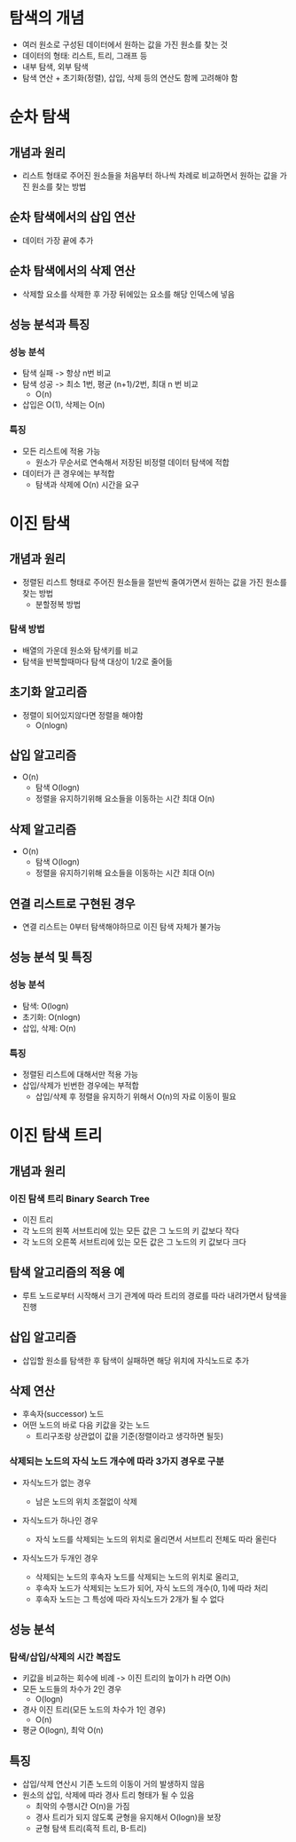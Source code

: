 # 탐색의 개념
- 여러 원소로 구성된 데이터에서 원하는 값을 가진 원소를 찾는 것
- 데이터의 형태: 리스트, 트리, 그래프 등
- 내부 탐색, 외부 탐색
- 탐색 연산 + 초기화(정렬), 삽입, 삭제 등의 연산도 함께 고려해야 함

# 순차 탐색
## 개념과 원리
- 리스트 형태로 주어진 원소들을 처음부터 하나씩 차례로 비교하면서 원하는 값을 가진 원소를 찾는 방법

## 순차 탐색에서의 삽입 연산
- 데이터 가장 끝에 추가

## 순차 탐색에서의 삭제 연산
- 삭제할 요소를 삭제한 후 가장 뒤에있는 요소를 해당 인덱스에 넣음

## 성능 분석과 특징
### 성능 분석
- 탐색 실패 -> 항상 n번 비교
- 탐색 성공 -> 최소 1번, 평균 (n+1)/2번, 최대 n 번 비교
  - O(n)
- 삽입은 O(1), 삭제는 O(n)

### 특징
- 모든 리스트에 적용 가능
  - 원소가 무순서로 연속해서 저장된 비정렬 데이터 탐색에 적합
- 데이터가 큰 경우에는 부적합
  - 탐색과 삭제에 O(n) 시간을 요구

# 이진 탐색
## 개념과 원리
- 정렬된 리스트 형태로 주어진 원소들을 절반씩 줄여가면서 원하는 값을 가진 원소를 찾는 방법
  - 분할정복 방법

### 탐색 방법
- 배열의 가운데 원소와 탐색키를 비교
- 탐색을 반복할때마다 탐색 대상이 1/2로 줄어듦

## 초기화 알고리즘
- 정렬이 되어있지않다면 정렬을 해야함
  - O(nlogn)

## 삽입 알고리즘
- O(n)
  - 탐색 O(logn)
  - 정렬을 유지하기위해 요소들을 이동하는 시간 최대 O(n)

## 삭제 알고리즘
- O(n)
  - 탐색 O(logn)
  - 정렬을 유지하기위해 요소들을 이동하는 시간 최대 O(n)

## 연결 리스트로 구현된 경우
- 연결 리스트는 0부터 탐색해야하므로 이진 탐색 자체가 불가능

## 성능 분석 및 특징
### 성능 분석
- 탐색: O(logn)
- 초기화: O(nlogn)
- 삽입, 삭제: O(n)

### 특징
- 정렬된 리스트에 대해서만 적용 가능
- 삽입/삭제가 빈번한 경우에는 부적합
  - 삽입/삭제 후 정렬을 유지하기 위해서 O(n)의 자료 이동이 필요

# 이진 탐색 트리
## 개념과 원리
### 이진 탐색 트리 Binary Search Tree
- 이진 트리
- 각 노드의 왼쪽 서브트리에 있는 모든 값은 그 노드의 키 값보다 작다
- 각 노드의 오른쪽 서브트리에 있는 모든 값은 그 노드의 키 값보다 크다

## 탐색 알고리즘의 적용 예
- 루트 노드로부터 시작해서 크기 관계에 따라 트리의 경로를 따라 내려가면서 탐색을 진행

## 삽입 알고리즘
- 삽입할 원소를 탐색한 후 탐색이 실패하면 해당 위치에 자식노드로 추가

## 삭제 연산
- 후속자(successor) 노드
- 어떤 노드의 바로 다음 키값을 갖는 노드
  - 트리구조랑 상관없이 값을 기준(정렬이라고 생각하면 될듯)

### 삭제되는 노드의 자식 노드 개수에 따라 3가지 경우로 구분
- 자식노드가 없는 경우
  - 남은 노드의 위치 조절없이 삭제

- 자식노드가 하나인 경우
  - 자식 노드를 삭제되는 노드의 위치로 올리면서 서브트리 전체도 따라 올린다

- 자식노드가 두개인 경우
  - 삭제되는 노드의 후속자 노드를 삭제되는 노드의 위치로 올리고,
  - 후속자 노드가 삭제되는 노드가 되어, 자식 노드의 개수(0, 1)에 따라 처리
  - 후속자 노드는 그 특성에 따라 자식노드가 2개가 될 수 없다

## 성능 분석
### 탐색/삽입/삭제의 시간 복잡도
- 키값을 비교하는 회수에 비례 -> 이진 트리의 높이가 h 라면 O(h)
- 모든 노드들의 차수가 2인 경우
  - O(logn)
- 경사 이진 트리(모든 노드의 차수가 1인 경우)
  - O(n)
- 평균 O(logn), 최악 O(n)

## 특징
- 삽입/삭제 연산시 기존 노드의 이동이 거의 발생하지 않음
- 원소의 삽입, 삭제에 따라 경사 트리 형태가 될 수 있음
  - 최악의 수행시간 O(n)을 가짐
  - 경사 트리가 되지 않도록 균형을 유지해서 O(logn)을 보장
  - 균형 탐색 트리(흑적 트리, B-트리)
